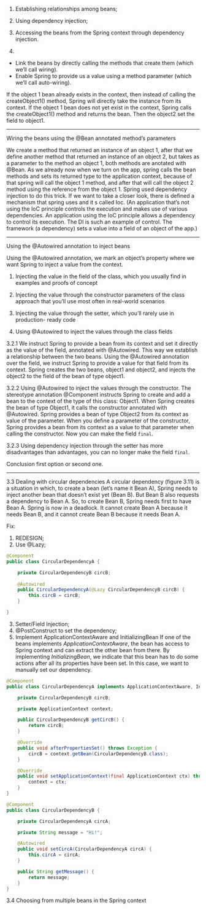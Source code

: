 1. Establishing relationships among beans;
2. Using dependency injection;
3. Accessing the beans from the Spring context through dependency injection.

1. 
-  Link the beans by directly calling the methods that create them (which we’ll call wiring).
- Enable Spring to provide us a value using a method parameter (which we’ll call auto-wiring).

If the object 1 bean already exists in the context, then instead of calling the createObject1() method, Spring will directly take the instance from its context. If the object 1 bean does not yet exist in the context, Spring calls the createObject1() method and returns the bean. Then the object2 set the field to object1.

---

Wiring the beans using the @Bean annotated method’s parameters

We create a method that returned an instance of an object 1, after that we define another method that returned an instance of an object 2, but takes as a parameter to the method an object 1, both methods are anotated with @Bean. As we already now when we turn on the app, spring calls the bean methods and sets its returned type to the application context, because of that spring will call the object 1 method, and after that will call the object 2 method using the reference from the object 1. Spring used dependency injection to do this trick. If we want to take a closer look, there is defined a mechanism that spring uses and it s called Ioc. (An application that’s not using the IoC principle controls the execution and makes use of various dependencies. An application using the IoC principle allows a dependency to control its execution. The DI is such an example of control. The framework (a dependency) sets a value into a field of an object of the app.)

---

Using the @Autowired annotation to inject beans

Using the @Autowired annotation, we mark an object’s property where we want Spring to inject a value from the context.

1.  Injecting the value in the field of the class, which you usually find in examples and proofs of concept
2.  Injecting the value through the constructor parameters of the class approach that you’ll use most often in real-world scenarios
3.  Injecting the value through the setter, which you’ll rarely use in production- ready code

1. Using @Autowired to inject the values through the class fields

3.2.1 
We instruct Spring to provide a bean from its context and set it directly as
the value of the field, annotated with @Autowired. This way we establish a relationship between the two beans.
Using the @Autowired annotation over the field, we instruct Spring to provide a value for that field from its context. Spring creates the two beans, object1 and object2, and injects the object2 to the field of the bean of type object1.

3.2.2 
Using @Autowired to inject the values through the constructor.
The stereotype annotation @Component instructs Spring to create and add a bean to the context of the type of this class: Object1.
When Spring creates the bean of type Object1, it calls the constructor
annotated with @Autowired. Spring provides a bean of type Object2 from
its context as value of the parameter.
When you define a parameter of the constructor, Spring provides a bean from its context as a value to that parameter when calling the constructor.
Now you can make the field `final`.

3.2.3 Using dependency injection through the setter
has more disadvantages than advantages, you can no longer make the field `final`.

Conclusion first option or second one.

---

3.3 Dealing with circular dependencies
A circular dependency (figure 3.11) is a situation in which, to create a bean (let’s name it Bean A), Spring needs to inject another bean that doesn’t exist yet (Bean B). But Bean B also requests a dependency to Bean A. So, to create Bean B, Spring needs first to have Bean A. Spring is now in a deadlock. It cannot create Bean A because it needs Bean B, and it cannot create Bean B because it needs Bean A.

Fix:
1. REDESIGN;
2. Use @Lazy;
```java
@Component 
public class CircularDependencyA { 

	private CircularDependencyB circB; 
	
	@Autowired 
	public CircularDependencyA(@Lazy CircularDependencyB circB) { 
		this.circB = circB;
	}

}
```
3. Setter/Field Injection;
4. @PostConstruct to set the dependency;
5. Implement ApplicationContextAware and InitializingBean
If one of the beans implements _ApplicationContextAware_, the bean has access to Spring context and can extract the other bean from there.
By implementing _InitializingBean_, we indicate that this bean has to do some actions after all its properties have been set. In this case, we want to manually set our dependency.
```java
@Component
public class CircularDependencyA implements ApplicationContextAware, InitializingBean {

    private CircularDependencyB circB;

    private ApplicationContext context;

    public CircularDependencyB getCircB() {
        return circB;
    }

    @Override
    public void afterPropertiesSet() throws Exception {
        circB = context.getBean(CircularDependencyB.class);
    }

    @Override
    public void setApplicationContext(final ApplicationContext ctx) throws BeansException {
        context = ctx;
    }
}
```

```java
@Component
public class CircularDependencyB {

    private CircularDependencyA circA;

    private String message = "Hi!";

    @Autowired
    public void setCircA(CircularDependencyA circA) {
        this.circA = circA;
    }

    public String getMessage() {
        return message;
    }
}
```

3.4 Choosing from multiple beans in the Spring context

